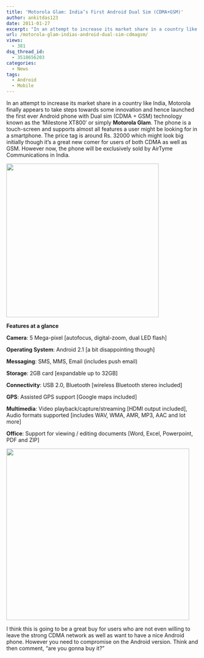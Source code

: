 ```yaml
---
title: 'Motorola Glam: India’s First Android Dual Sim (CDMA+GSM)'
author: ankitdas123
date: 2011-01-27
excerpt: "In an attempt to increase its market share in a country like India, Motorola finally appears to take steps towards some innovation and hence launched the first ever Android phone with Dual sim (CDMA + GSM) technology known as the 'Milestone XT800' or simply Motorola Glam. The phone is a touch-screen and supports almost all features a user might be looking for in a smartphone."
url: /motorola-glam-indias-android-dual-sim-cdmagsm/
views:
  - 381
dsq_thread_id:
  - 3518656203
categories:
  - News
tags:
  - Android
  - Mobile
---
```

In an attempt to increase its market share in a country like India, Motorola finally appears to take steps towards some innovation and hence launched the first ever Android phone with Dual sim (CDMA + GSM) technology known as the &#8216;Milestone XT800&#8242; or simply **Motorola Glam**. The phone is a touch-screen and supports almost all features a user might be looking for in a smartphone. The price tag is around Rs. 32000 which might look big initially though it&#8217;s a great new comer for users of both CDMA as well as GSM. However now, the phone will be exclusively sold by AirTyme Communications in India.

<img title="DW motorolaglam" src="http://cdn.devilsworkshop.org/files/2011/01/DW-Motoglam1.jpg" alt="" width="400" height="403" />

**Features at a glance**

**Camera**: 5 Mega-pixel [autofocus, digital-zoom, dual LED flash]

**Operating System**: Android 2.1 [a bit disappointing though]

**Messaging**: SMS, MMS, Email (includes push email)

**Storage**: 2GB card [expandable up to 32GB]

**Connectivity**: USB 2.0, Bluetooth [wireless Bluetooth stereo included]

**GPS**: Assisted GPS support [Google maps included]

**Multimedia**: Video playback/capture/streaming [HDMI output included], Audio formats supported [includes WAV, WMA, AMR, MP3, AAC and lot more]

**Office**: Support for viewing / editing documents [Word, Excel, Powerpoint, PDF and ZIP]

<img title="DW motorolaglam" src="http://cdn.devilsworkshop.org/files/2011/01/DW-Motoglam2.jpg" alt="" width="480" height="450" />

I think this is going to be a great buy for users who are not even willing to leave the strong CDMA network as well as want to have a nice Android phone. However you need to compromise on the Android version. Think and then comment, &#8220;are you gonna buy it?&#8221;

